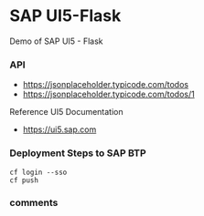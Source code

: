 # SAP UI5-Flask
Demo of SAP UI5 - Flask


### API 
* https://jsonplaceholder.typicode.com/todos
* https://jsonplaceholder.typicode.com/todos/1

Reference UI5 Documentation
* https://ui5.sap.com


### Deployment Steps to SAP BTP

```
cf login --sso
cf push
```


### comments 
